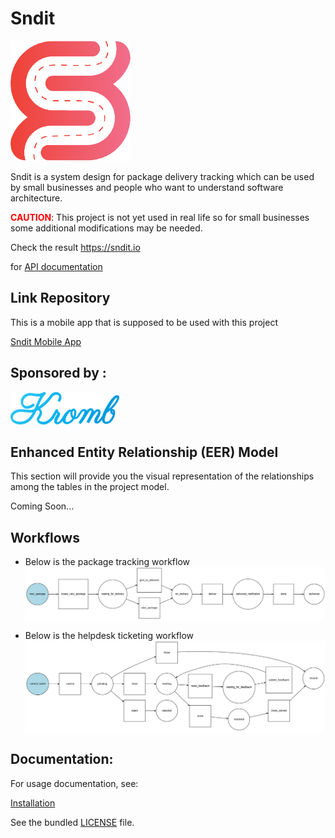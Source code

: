 # Sndit

<a href="https://kromb.io">
    <img src="public/images/icon-192x192.png" width="192" alt="Sndit" />
</a>

Sndit is a system design for package delivery tracking which can be used by small businesses and people who want to
understand software architecture.

**<span style="color:red">CAUTION</span>**: This project is not yet used in real life so for small businesses some additional modifications may be needed.

Check the result https://sndit.io

for [API documentation](https://sndit.io/api/doc)

## Link Repository

This is a mobile app that is supposed to be used with this project

[Sndit Mobile App](https://github.com/vandetho/sndit-mobile)

## Sponsored by :

<a href="https://kromb.io">
    <img src="public/images/kromb_logo.png" width="174" alt="Kromb a team management system" />
</a>

## Enhanced Entity Relationship (EER) Model

This section will provide you the visual representation of the relationships among the tables in the project model.

Coming Soon...

## Workflows

- Below is the package tracking workflow
![package.svg](workflows/package.svg)

- Below is the helpdesk ticketing workflow
![ticket.svg](workflows/ticket.svg)

## Documentation: 

For usage documentation, see:

[Installation](docs/installation.md)

See the bundled [LICENSE](LICENSE) file.